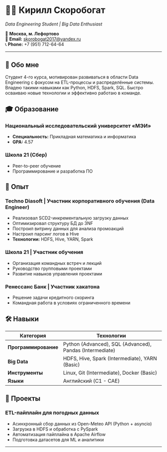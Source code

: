 # 👨‍💻 Кирилл Скоробогат 
*Data Engineering Student | Big Data Enthusiast*

📍 **Москва, м. Лефортово**  
📧 **Email:** [skorobogat2017@yandex.ru](mailto:skorobogat2017@yandex.ru)  
📞 **Phone:** +7 (951) 712-64-64

---

## 🚀 Обо мне

Студент 4-го курса, мотивирован развиваться в области Data Engineering с фокусом на ETL-процессы и распределённые системы. Владею такими навыками как Python, HDFS, Spark, SQL. Быстро осваиваю новые технологии и эффективно работаю в команде.

## 🎓 Образование

### Национальный исследовательский университет «МЭИ»
- **Специальность:** Прикладная математика и информатика  
- **GPA:** 4.57

### Школа 21 (Сбер)
- Peer-to-peer обучение
- Программирование и разработка ПО

## 💼 Опыт

### **Techno Diasoft** | Участник корпоративного обучения (Data Engineer)
- Реализовал SCD2-инкрементальную загрузку данных
- Оптимизировал структуру БД до 3NF
- Построил витрину данных для анализа промоакций
- Настроил парсинг логов в Hive
- **Технологии:** HDFS, Hive, YARN, Spark

### **Школа 21** | Участник обучения
- Организация командных встреч и лекций
- Руководство групповыми проектами
- Развитие навыков управления проектами

### **Ренессанс Банк** | Участник хакатона
- Решение задачи кредитного скоринга
- Командная работа в условиях ограниченного времени

## 🛠️ Навыки

| **Категория**               | **Технологии**                              |
|------------------------------|---------------------------------------------|
| **Программирование**         | Python (Advanced), SQL (Advanced), Pandas (Intermediate) |
| **Big Data**                 | HDFS, Hive, Spark (Intermediate), YARN (Basic) |
| **Инструменты**              | Linux, Git (Intermediate), Docker (Basic)  |
| **Языки**                    | Английский (C1 - CAE)                      |

## 📂 Проекты

### **ETL-пайплайн для погодных данных**
- Асинхронный сбор данных из Open-Meteo API (Python + asyncio)
- Загрузка в HDFS и обработка с PySpark
- Автоматизация пайплайна в Apache Airflow
- Подготовка датасетов для ML и аналитики

---
